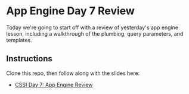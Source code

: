 # App Engine Day 7 Review

Today we're going to start off with a review of yesterday's app engine lesson, including a walkthrough of the plumbing, query parameters, and templates. 

## Instructions
Clone this repo, then follow along with the slides here:
* [CSSI Day 7: App Engine Review](https://docs.google.com/presentation/d/13ioT7X02X2nn2i6qFBxqLRL51SSwK8ZAciVSvui2H6I/edit?usp=sharing)
